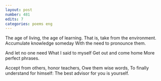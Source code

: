 ```yaml
---
layout: post
number: 481
edits: 7
categories: poems eng
---
```


The age of living, the age of learning.
That is, take from the environment.
Accumulate knowledge someday
With the need to pronounce them. 

And let no one need
What I said to myself 
Get out and come home
More perfect phrases.

Accept from others, honor teachers, 
Owe them wise words,
To finally understand for himself:
The best advisor for you is yourself.
